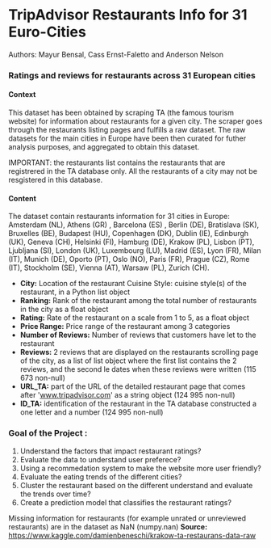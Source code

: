 # TripAdvisor Restaurants Info for 31 Euro-Cities

Authors: Mayur Bensal, Cass Ernst-Faletto and Anderson Nelson 

### Ratings and reviews for restaurants across 31 European cities

#### Context
This dataset has been obtained by scraping TA (the famous tourism website) for information about restaurants for a given city. The scraper goes through the restaurants listing pages and fulfills a raw dataset. The raw datasets for the main cities in Europe have been then curated for futher analysis purposes, and aggregated to obtain this dataset.

IMPORTANT: the restaurants list contains the restaurants that are registrered in the TA database only. All the restaurants of a city may not be resgistered in this database.

#### Content
The dataset contain restaurants information for 31 cities in Europe: Amsterdam (NL), Athens (GR) , Barcelona (ES) , Berlin (DE), Bratislava (SK), Bruxelles (BE), Budapest (HU), Copenhagen (DK), Dublin (IE), Edinburgh (UK), Geneva (CH), Helsinki (FI), Hamburg (DE), Krakow (PL), Lisbon (PT), Ljubljana (SI), London (UK), Luxembourg (LU), Madrid (ES), Lyon (FR), Milan (IT), Munich (DE), Oporto (PT), Oslo (NO), Paris (FR), Prague (CZ), Rome (IT), Stockholm (SE), Vienna (AT), Warsaw (PL), Zurich (CH).

  - **City:**  Location of the restaurant Cuisine Style: cuisine style(s) of the restaurant, in a Python list object 
- **Ranking:** Rank of the restaurant among the total number of restaurants in the city as a float object 
- **Rating:** Rate of the restaurant on a scale from 1 to 5, as a float object 
- **Price Range:** Price range of the restaurant among 3 categories
- **Number of Reviews:** Number of reviews that customers have let to the restaurant
- **Reviews:** 2 reviews that are displayed on the restaurants scrolling page of the city, as a list of list object where the first list contains the 2 reviews, and the second le dates when these reviews were written (115 673 non-null)
- **URL_TA:** part of the URL of the detailed restaurant page that comes after 'www.tripadvisor.com' as a string object (124 995 non-null)
- **ID_TA:** identification of the restaurant in the TA database constructed a one letter and a number (124 995 non-null)


### Goal of the Project : 

1. Understand the factors that impact restaurant ratings? 
2. Evaluate the data to understand user preferece?
3. Using a recommedation system to make the website more user friendly? 
4. Evaluate the eating trends of the different cities? 
5. Cluster the restaurant based on the different understand and evaluate the trends over time? 
6. Create a prediction model that classifies the restaurant ratings? 

Missing information for restaurants (for example unrated or unreviewed restaurants) are in the dataset as NaN (numpy.nan)
**Source:** https://www.kaggle.com/damienbeneschi/krakow-ta-restaurans-data-raw 

